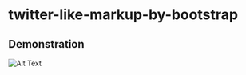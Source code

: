 # twitter-like-markup-by-bootstrap

## Demonstration
![Alt Text](https://github.com/0xrwx/twitter-like-markup-by-bootstrap/tree/master/gifs/demo.gif)
